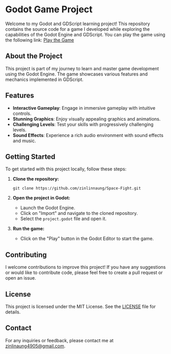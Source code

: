 # Godot Game Project

Welcome to my Godot and GDScript learning project! This repository contains the source code for a game I developed while exploring the capabilities of the Godot Engine and GDScript. You can play the game using the following link:
<a href="https://prototype-studio.itch.io/space-fight">Play the Game</a>

## About the Project

This project is part of my journey to learn and master game development using the Godot Engine. The game showcases various features and mechanics implemented in GDScript.

## Features

<ul>
    <li><strong>Interactive Gameplay</strong>: Engage in immersive gameplay with intuitive controls.</li>
    <li><strong>Stunning Graphics</strong>: Enjoy visually appealing graphics and animations.</li>
    <li><strong>Challenging Levels</strong>: Test your skills with progressively challenging levels.</li>
    <li><strong>Sound Effects</strong>: Experience a rich audio environment with sound effects and music.</li>
</ul>

## Getting Started

To get started with this project locally, follow these steps:

1. **Clone the repository:**

    <pre><code>git clone https://github.com/zinlinnaung/Space-Fight.git</code></pre>

2. **Open the project in Godot:**
    <ul>
        <li>Launch the Godot Engine.</li>
        <li>Click on "Import" and navigate to the cloned repository.</li>
        <li>Select the <code>project.godot</code> file and open it.</li>
    </ul>

3. **Run the game:**
    <ul>
        <li>Click on the "Play" button in the Godot Editor to start the game.</li>
    </ul>

## Contributing

I welcome contributions to improve this project! If you have any suggestions or would like to contribute code, please feel free to create a pull request or open an issue.

## License

This project is licensed under the MIT License. See the <a href="LICENSE">LICENSE</a> file for details.

## Contact

For any inquiries or feedback, please contact me at <a href="mailto:zinlinaung4905@gmail.com">zinlinaung4905@gmail.com</a>.

